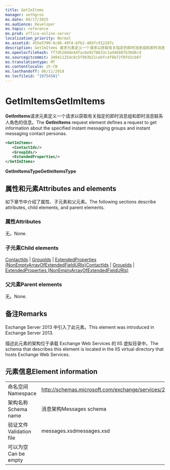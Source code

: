 ```yaml
---
title: GetImItems
manager: sethgros
ms.date: 09/17/2015
ms.audience: Developer
ms.topic: reference
ms.prod: office-online-server
localization_priority: Normal
ms.assetid: 455e5709-6c06-49fd-bfb2-403fc912287c
description: GetImItems 请求元素定义一个请求以获取有关指定的即时消息组和即时消息联系人角色的信息。
ms.openlocfilehash: ff7d520dde44fac6e9278633c1ad46b07b38d6c4
ms.sourcegitcommit: 34041125dc8c5f993b21cebfc4f8b72f0fd2cb6f
ms.translationtype: MT
ms.contentlocale: zh-CN
ms.lasthandoff: 06/11/2018
ms.locfileid: "19754581"
---
```

# <a name="getimitems"></a><span data-ttu-id="13e81-103">GetImItems</span><span class="sxs-lookup"><span data-stu-id="13e81-103">GetImItems</span></span>

<span data-ttu-id="13e81-104">**GetImItems**请求元素定义一个请求以获取有关指定的即时消息组和即时消息联系人角色的信息。</span><span class="sxs-lookup"><span data-stu-id="13e81-104">The **GetImItems** request element defines a request to get information about the specified instant messaging groups and instant messaging contact personas.</span></span> 
  
```XML
<GetImItems>
   <ContactIds/>
   <GroupIds/>
   <ExtendedProperties/>
</GetImItems>
```

 <span data-ttu-id="13e81-105">**GetImItemsType**</span><span class="sxs-lookup"><span data-stu-id="13e81-105">**GetImItemsType**</span></span>
## <a name="attributes-and-elements"></a><span data-ttu-id="13e81-106">属性和元素</span><span class="sxs-lookup"><span data-stu-id="13e81-106">Attributes and elements</span></span>

<span data-ttu-id="13e81-107">如下章节中介绍了属性、子元素和父元素。</span><span class="sxs-lookup"><span data-stu-id="13e81-107">The following sections describe attributes, child elements, and parent elements.</span></span>
  
### <a name="attributes"></a><span data-ttu-id="13e81-108">属性</span><span class="sxs-lookup"><span data-stu-id="13e81-108">Attributes</span></span>

<span data-ttu-id="13e81-109">无。</span><span class="sxs-lookup"><span data-stu-id="13e81-109">None.</span></span>
  
### <a name="child-elements"></a><span data-ttu-id="13e81-110">子元素</span><span class="sxs-lookup"><span data-stu-id="13e81-110">Child elements</span></span>

<span data-ttu-id="13e81-111">[ContactIds](contactids.md) | [GroupIds](groupids.md) | [ExtendedProperties (NonEmptyArrayOfExtendedFieldURIs)](extendedproperties-nonemptyarrayofextendedfielduris.md)</span><span class="sxs-lookup"><span data-stu-id="13e81-111">[ContactIds](contactids.md) | [GroupIds](groupids.md) | [ExtendedProperties (NonEmptyArrayOfExtendedFieldURIs)](extendedproperties-nonemptyarrayofextendedfielduris.md)</span></span>
  
### <a name="parent-elements"></a><span data-ttu-id="13e81-112">父元素</span><span class="sxs-lookup"><span data-stu-id="13e81-112">Parent elements</span></span>

<span data-ttu-id="13e81-113">无。</span><span class="sxs-lookup"><span data-stu-id="13e81-113">None.</span></span>
  
## <a name="remarks"></a><span data-ttu-id="13e81-114">备注</span><span class="sxs-lookup"><span data-stu-id="13e81-114">Remarks</span></span>

<span data-ttu-id="13e81-115">Exchange Server 2013 中引入了此元素。</span><span class="sxs-lookup"><span data-stu-id="13e81-115">This element was introduced in Exchange Server 2013.</span></span>
  
<span data-ttu-id="13e81-116">描述此元素的架构位于承载 Exchange Web Services 的 IIS 虚拟目录中。</span><span class="sxs-lookup"><span data-stu-id="13e81-116">The schema that describes this element is located in the IIS virtual directory that hosts Exchange Web Services.</span></span>
  
## <a name="element-information"></a><span data-ttu-id="13e81-117">元素信息</span><span class="sxs-lookup"><span data-stu-id="13e81-117">Element information</span></span>

|||
|:-----|:-----|
|<span data-ttu-id="13e81-118">命名空间</span><span class="sxs-lookup"><span data-stu-id="13e81-118">Namespace</span></span>  <br/> |http://schemas.microsoft.com/exchange/services/2006/messages  <br/> |
|<span data-ttu-id="13e81-119">架构名称</span><span class="sxs-lookup"><span data-stu-id="13e81-119">Schema name</span></span>  <br/> |<span data-ttu-id="13e81-120">消息架构</span><span class="sxs-lookup"><span data-stu-id="13e81-120">Messages schema</span></span>  <br/> |
|<span data-ttu-id="13e81-121">验证文件</span><span class="sxs-lookup"><span data-stu-id="13e81-121">Validation file</span></span>  <br/> |<span data-ttu-id="13e81-122">messages.xsd</span><span class="sxs-lookup"><span data-stu-id="13e81-122">messages.xsd</span></span>  <br/> |
|<span data-ttu-id="13e81-123">可以为空</span><span class="sxs-lookup"><span data-stu-id="13e81-123">Can be empty</span></span>  <br/> ||
   

